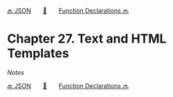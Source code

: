 [🔙 JSON][previous-chapter]&nbsp;&nbsp;&nbsp;&nbsp;&nbsp;&nbsp;&nbsp;[🏡][readme]&nbsp;&nbsp;&nbsp;&nbsp;&nbsp;&nbsp;&nbsp;[Function Declarations 🔜][upcoming-chapter]

# Chapter 27. Text and HTML Templates

_Notes_

[🔙 JSON][previous-chapter]&nbsp;&nbsp;&nbsp;&nbsp;&nbsp;&nbsp;&nbsp;[🏡][readme]&nbsp;&nbsp;&nbsp;&nbsp;&nbsp;&nbsp;&nbsp;[Function Declarations 🔜][upcoming-chapter]

[readme]: README.md
[previous-chapter]: ch026-json.md
[upcoming-chapter]: ch028-function-declarations.md